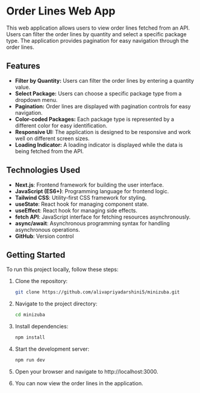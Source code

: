# Order Lines Web App

This web application allows users to view order lines fetched from an API. Users can filter the order lines by quantity and select a specific package type. The application provides pagination for easy navigation through the order lines.

## Features

- **Filter by Quantity:** Users can filter the order lines by entering a quantity value.
- **Select Package:** Users can choose a specific package type from a dropdown menu.
- **Pagination:** Order lines are displayed with pagination controls for easy navigation.
- **Color-coded Packages:** Each package type is represented by a different color for easy identification.
- **Responsive UI:** The application is designed to be responsive and work well on different screen sizes.
- **Loading Indicator:** A loading indicator is displayed while the data is being fetched from the API.

## Technologies Used

- **Next.js**: Frontend framework for building the user interface.
- **JavaScript (ES6+)**: Programming language for frontend logic.
- **Tailwind CSS**: Utility-first CSS framework for styling.
- **useState**: React hook for managing component state.
- **useEffect**: React hook for managing side effects.
- **fetch API**: JavaScript interface for fetching resources asynchronously.
- **async/await**: Asynchronous programming syntax for handling asynchronous operations.
- **GitHub**: Version control 

## Getting Started

To run this project locally, follow these steps:

1. Clone the repository:

   ```bash
   git clone https://github.com/alivapriyadarshini5/minizuba.git

2. Navigate to the project directory:

   ```bash
   cd minizuba
   ```

3. Install dependencies:

   ```bash
   npm install
   ```

4. Start the development server:

   ```bash
   npm run dev
   ```

5. Open your browser and navigate to http://localhost:3000.
6. You can now view the order lines in the application.


